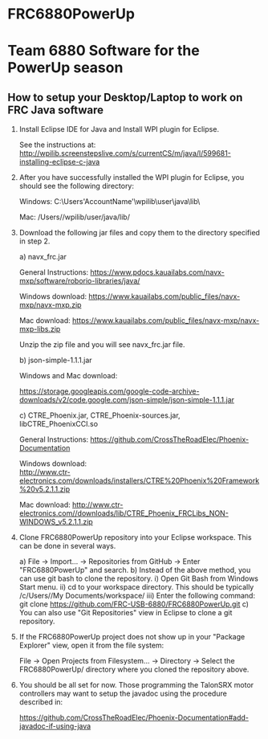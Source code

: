 # FRC6880PowerUp
Team 6880 Software for the PowerUp season
=========================================

How to setup your Desktop/Laptop to work on FRC Java software
-------------------------------------------------------------

1) Install Eclipse IDE for Java and Install WPI plugin for Eclipse.

    See the instructions at:
    http://wpilib.screenstepslive.com/s/currentCS/m/java/l/599681-installing-eclipse-c-java

2) After you have successfully installed the WPI plugin for Eclipse,
    you should see the following directory:

    Windows:  C:\Users'AccountName'\wpilib\user\java\lib\

    Mac:  /Users/<username>/wpilib/user/java/lib/
    
3)  Download the following jar files and copy them to the directory specified in step 2.

    a) navx_frc.jar
    
    General Instructions: https://www.pdocs.kauailabs.com/navx-mxp/software/roborio-libraries/java/

    Windows download: https://www.kauailabs.com/public_files/navx-mxp/navx-mxp.zip

    Mac download: https://www.kauailabs.com/public_files/navx-mxp/navx-mxp-libs.zip
    
    Unzip the zip file and you will see navx_frc.jar file.

    b) json-simple-1.1.1.jar
    
    Windows and Mac download: 

    https://storage.googleapis.com/google-code-archive-downloads/v2/code.google.com/json-simple/json-simple-1.1.1.jar
    
    c) CTRE_Phoenix.jar, CTRE_Phoenix-sources.jar, libCTRE_PhoenixCCI.so
    
    General Instructions:
    https://github.com/CrossTheRoadElec/Phoenix-Documentation
    
    Windows download:  
    http://www.ctr-electronics.com/downloads/installers/CTRE%20Phoenix%20Framework%20v5.2.1.1.zip
    
    Mac download:
    http://www.ctr-electronics.com//downloads/lib/CTRE_Phoenix_FRCLibs_NON-WINDOWS_v5.2.1.1.zip

4)  Clone FRC6880PowerUp repository into your Eclipse workspace.  This can be done in several ways.

    a)  File -> Import... -> Repositories from GitHub -> Enter "FRC6880PowerUp" and search.
    b)  Instead of the above method, you can use git bash to clone the repository.
        i)  Open Git Bash from Windows Start menu.
        ii) cd to your workspace directory.  This should be typically /c/Users/<username>/My Documents/workspace/
        iii) Enter the following command:
            git clone https://github.com/FRC-USB-6880/FRC6880PowerUp.git
    c)  You can also use "Git Repositories" view in Eclipse to clone a git repository.

5)  If the FRC6880PowerUp project does not show up in your "Package Explorer" view,
    open it from the file system:

    File -> Open Projects from Filesystem... -> Directory -> Select the FRC6880PowerUp/ directory where you cloned the repository above.

6)  You should be all set for now.  Those programming the TalonSRX motor controllers may want to setup
    the javadoc using the procedure described in:

    https://github.com/CrossTheRoadElec/Phoenix-Documentation#add-javadoc-if-using-java  
